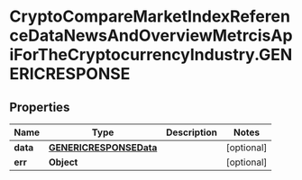 # CryptoCompareMarketIndexReferenceDataNewsAndOverviewMetrcisApiForTheCryptocurrencyIndustry.GENERICRESPONSE

## Properties

Name | Type | Description | Notes
------------ | ------------- | ------------- | -------------
**data** | [**GENERICRESPONSEData**](GENERICRESPONSEData.md) |  | [optional] 
**err** | **Object** |  | [optional] 


